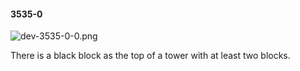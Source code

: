 #### 3535-0
![dev-3535-0-0.png](https://github.com/lil-lab/nlvr/raw/master/nlvr/dev/images/1/dev-3535-0-0.png "dev-3535-0-0.png")

There is a black block as the top of a tower with at least two blocks.